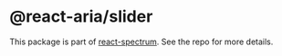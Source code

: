 # @react-aria/slider

This package is part of [react-spectrum](https://github.com/watheia/rsp-kit). See the repo for more details.